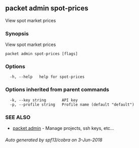## packet admin spot-prices

View spot market prices

### Synopsis

View spot market prices

```
packet admin spot-prices [flags]
```

### Options

```
  -h, --help   help for spot-prices
```

### Options inherited from parent commands

```
  -k, --key string       API key
  -p, --profile string   Profile name (default "default")
```

### SEE ALSO

* [packet admin](packet_admin.md)	 - Manage projects, ssh keys, etc...

###### Auto generated by spf13/cobra on 3-Jun-2018
